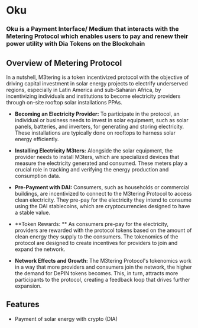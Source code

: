 # Oku

### Oku is a Payment Interface/ Medium that interacts with the Metering Protocol which enables users to pay and renew their power utility with Dia Tokens on the Blockchain 


## Overview of Metering Protocol
In a nutshell, M3tering is a token incentivized protocol with the objective of driving capital investment in solar energy projects to electrify underserved regions, especially in Latin America and sub-Saharan Africa, by incentivizing individuals and institutions to become electricity providers through on-site rooftop solar installations PPAs.

- **Becoming an Electricity Provider:** To participate in the protocol, an individual or business needs to invest in solar equipment, such as solar panels, batteries, and inverters, for generating and storing electricity. These installations are typically done on rooftops to harness solar energy efficiently.
  
- **Installing Electricity M3ters:** Alongside the solar equipment, the provider needs to install M3ters, which are specialized devices that measure the electricity generated and consumed. These meters play a crucial role in tracking and verifying the energy production and consumption data.

- **Pre-Payment with DAI:** Consumers, such as households or commercial buildings, are incentivized to connect to the M3tering Protocol to access clean electricity. They pre-pay for the electricity they intend to consume using the DAI stablecoins, which are cryptocurrencies designed to have a stable value.

- **Token Rewards: ** As consumers pre-pay for the electricity, providers are rewarded with the protocol tokens based on the amount of clean energy they supply to the consumers. The tokenomics of the protocol are designed to create incentives for providers to join and expand the network.

 - **Network Effects and Growth:** The M3tering Protocol's tokenomics work in a way that more providers and consumers join the network, the higher the demand for DePIN tokens becomes. This, in turn, attracts more participants to the protocol, creating a feedback loop that drives further expansion.

## Features
- Payment of solar energy with crypto (DIA)



